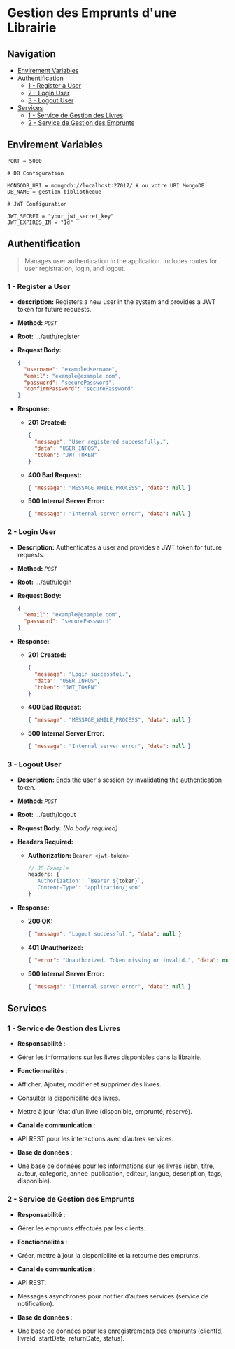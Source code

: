# Gestion des Emprunts d'une Librairie

## Navigation

- [Envirement Variables](#envirement-variables)
- [Authentification](#authentification)
  - [1 - Register a User](#1---register-a-user)
  - [2 - Login User](#2---login-user)
  - [3 - Logout User](#3---logout-user)
- [Services](#services)
  - [1 - Service de Gestion des Livres](#1---service-de-gestion-des-livres)
  - [2 - Service de Gestion des Emprunts](#2---service-de-gestion-des-emprunts)

## Envirement Variables

```.env
PORT = 5000

# DB Configuration

MONGODB_URI = mongodb://localhost:27017/ # ou votre URI MongoDB
DB_NAME = gestion-bibliotheque

# JWT Configuration

JWT_SECRET = "your_jwt_secret_key"
JWT_EXPIRES_IN = "1d"
```

## Authentification

> Manages user authentication in the application.
> Includes routes for user registration, login, and logout.

### 1 - Register a User

- **description:** Registers a new user in the system and provides a JWT token for future requests.

- **Method:** _`POST`_

- **Root:** .../auth/register

- **Request Body:**

  ```json
  {
    "username": "exampleUsername",
    "email": "example@example.com",
    "password": "securePassword",
    "confirmPassword": "securePassword"
  }
  ```

- **Response:**

  - **201 Created:**

    ```json
    {
      "message": "User registered successfully.",
      "data": "USER_INFOS",
      "token": "JWT_TOKEN"
    }
    ```

  - **400 Bad Request:**

    ```json
    { "message": "MESSAGE_WHILE_PROCESS", "data": null }
    ```

  - **500 Internal Server Error:**

    ```json
    { "message": "Internal server error", "data": null }
    ```

### 2 - Login User

- **Description:** Authenticates a user and provides a JWT token for future requests.

- **Method:** _`POST`_

- **Root:** .../auth/login

- **Request Body:**

  ```json
  {
    "email": "example@example.com",
    "password": "securePassword"
  }
  ```

- **Response:**

  - **201 Created:**

    ```json
    {
      "message": "Login successful.",
      "data": "USER_INFOS",
      "token": "JWT_TOKEN"
    }
    ```

  - **400 Bad Request:**

    ```json
    { "message": "MESSAGE_WHILE_PROCESS", "data": null }
    ```

  - **500 Internal Server Error:**

    ```json
    { "message": "Internal server error", "data": null }
    ```

### 3 - Logout User

- **Description:** Ends the user's session by invalidating the authentication token.

- **Method:** _`POST`_

- **Root:** .../auth/logout

- **Request Body:** _(No body required)_

- **Headers Required:**

  - **Authorization:** `Bearer <jwt-token>`

    ```js
    // JS Example
    headers: {
      'Authorization': `Bearer ${token}`,
      'Content-Type': 'application/json'
    }
    ```

- **Response:**

  - **200 OK:**

    ```json
    { "message": "Logout successful.", "data": null }
    ```

  - **401 Unauthorized:**

    ```json
    { "error": "Unauthorized. Token missing or invalid.", "data": null }
    ```

  - **500 Internal Server Error:**

    ```json
    { "message": "Internal server error", "data": null }
    ```

## Services

### 1 - **Service de Gestion des Livres**

- **Responsabilité** :

- Gérer les informations sur les livres disponibles dans la librairie.

- **Fonctionnalités** :

- Afficher, Ajouter, modifier et supprimer des livres.
- Consulter la disponibilité des livres.
- Mettre à jour l’état d’un livre (disponible, emprunté, réservé).

- **Canal de communication** :

- API REST pour les interactions avec d’autres services.

- **Base de données** :

- Une base de données pour les informations sur les livres (isbn, titre, auteur, categorie, annee_publication, editeur, langue, description, tags, disponible).

### 2 - **Service de Gestion des Emprunts**

- **Responsabilité** :

- Gérer les emprunts effectués par les clients.

- **Fonctionnalités** :

- Créer, mettre à jour la disponibilité et la retourne des emprunts.

- **Canal de communication** :

- API REST.
- Messages asynchrones pour notifier d’autres services (service de notification).

- **Base de données** :

- Une base de données pour les enregistrements des emprunts (clientId, livreId, startDate, returnDate, status).

```

```
